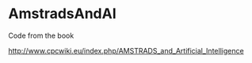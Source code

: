# AmstradsAndAI
Code from the book

http://www.cpcwiki.eu/index.php/AMSTRADS_and_Artificial_Intelligence
